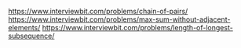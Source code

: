 https://www.interviewbit.com/problems/chain-of-pairs/
https://www.interviewbit.com/problems/max-sum-without-adjacent-elements/
https://www.interviewbit.com/problems/length-of-longest-subsequence/
